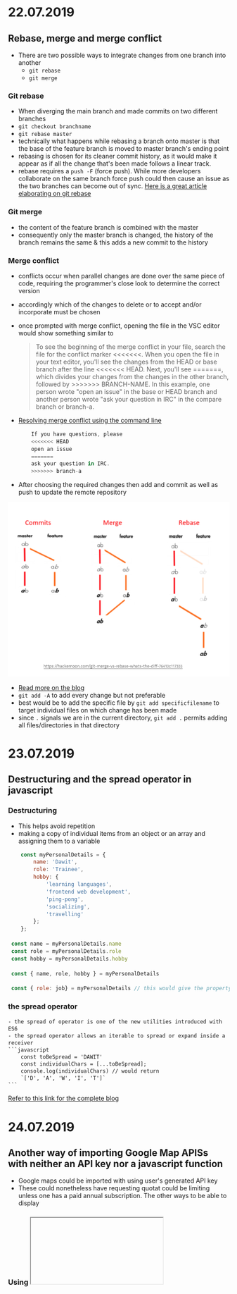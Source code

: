 # 22.07.2019
## Rebase, merge and merge conflict
- There are two possible ways to integrate changes from one branch into another 
    - `git rebase`
    - `git merge`

### Git rebase
- When diverging the main branch and made commits on two different branches
- `git checkout branchname`
- `git rebase master`
- technically what happens while rebasing a branch onto master is that the base of the feature branch is moved to master branch's ending point
- rebasing is chosen for its cleaner commit history, as it would make it appear as if all the change that's been made follows a linear track.
- rebase requires a `push -F` (force push). While more developers collaborate on the same branch force push could then cause an issue as the two branches can become out of sync.
[Here is a great article elaborating on git rebase](https://dev.to/maxwell_dev/the-git-rebase-introduction-i-wish-id-had)

### Git merge
- the content of the feature branch is combined with the master
- consequently only the master branch is changed, the history of the branch remains the same & this adds a new commit to the history

### Merge conflict
- conflicts occur when parallel changes are done over the same piece of code, requiring the programmer's close look to determine the correct version
- accordingly which of the changes to delete or to accept and/or incorporate must be chosen
- once prompted with merge conflict, opening the file in the VSC editor would show something similar to 

    > To see the beginning of the merge conflict in your file, search the file for the conflict marker <<<<<<<. When you open the file in your text editor, you'll see the changes from the HEAD or base branch after the line <<<<<<< HEAD. Next, you'll see =======, which divides your changes from the changes in the other branch, followed by >>>>>>> BRANCH-NAME. In this example, one person wrote "open an issue" in the base or HEAD branch and another person wrote "ask your question in IRC" in the compare branch or branch-a.
- [Resolving merge conflict using the command line](https://help.github.com/en/articles/resolving-a-merge-conflict-using-the-command-line)

    ```javascript
        If you have questions, please
        <<<<<<< HEAD
        open an issue
        =======
        ask your question in IRC.
        >>>>>>> branch-a
    ```
- After choosing the required changes then add and commit as well as push to update the remote repository

![Illustrative diagram of `git merge` vs `git rebase` ](git-merge_vs_git-rebase.png)

- [Read more on the blog](https://medium.com/datadriveninvestor/git-rebase-vs-merge-cc5199edd77c)
 - `git add -A` to add every change but not preferable
 - best would be to add the specific file by `git add specificfilename` to target individual files on which change has been made
 - since `.` signals we are in the current directory, `git add .` permits adding all files/directories in that directory 

# 23.07.2019
## Destructuring and the spread operator in javascript
### Destructuring
- This helps avoid repetition
- making a copy of individual items from an object or an array and assigning them to a variable
```javascript 
    const myPersonalDetails = {
        name: 'Dawit',
        role: 'Trainee',
        hobby: {
            'learning languages',
            'frontend web development',
            'ping-pong', 
            'socializing', 
            'travelling'
        };
    };

 const name = myPersonalDetails.name
 const role = myPersonalDetails.role
 const hobby = myPersonalDetails.hobby

 const { name, role, hobby } = myPersonalDetails 

 const { role: job} = myPersonalDetails // this would give the property role, an alias job
```
### the spread operator
    - the spread of operator is one of the new utilities introduced with ES6
    - the spread operator allows an iterable to spread or expand inside a receiver
    ```javascript
        const toBeSpread = 'DAWIT'
        const individualChars = [...toBeSpread]; 
        console.log(individualChars) // would return 
        `['D', 'A', 'W', 'I', 'T']`
    ```
[Refer to this link for the complete blog](https://codeburst.io/a-simple-guide-to-destructuring-and-es6-spread-operator-e02212af5831)

# 24.07.2019
## Another way of importing Google Map APISs with neither an API key nor a javascript function
- Google maps could be imported with using user's generated API key
- These could nonetheless have requesting quotat could be limiting unless one has a paid annual subscription. The other ways to be able to display
### Using <iframe> tag
#### one way 
- go to [Google Map Search](https://www.google.com/maps/@47.3579502,8.5256369,15z) 
- search for the place of interest
- click the share button and go to the 'Embed a map' tab
- copy using the *Copy HTML* and embed it within body of the html file.
#### another way
- go to [Google Map Search](https://www.google.com/maps/@47.3579502,8.5256369,15z) 
- under the sandwich menu, next to the _Search Google Maps_ place holder
- go to your places, in there under the _maps_ tab (at the rightmost), find and the _create map_
- clicking at the share button, you'll be prompted with a small window, _map name_ and _description_ fields could be filled
- again there pops up another dialogue window
- click on the _Change_ tab, select _*On* - Public on the web_ (by default _*Off* - Specific people_ is selected), press *save*
- under the _vertical triple dots (more options icon/overflow menu)_, clicking _Embed on my site_ will display a small window containing the <iframe> link
- finally paste this similarly in the div under the body of the html file

# 25.07.2019
## iframes
### Definition
- the HTML inline frame element represents a nested browsing context. 
    - browsing context is the environment in which a browser displays a document (normally tab, but possibly also a window or a frame within a page)
- `<iframe>`elements can be used to embed an inline frame containing document within the current document.
- Especially useful, when you reusability is needed
- nested browsing contexts can be navigated by these window object property
    - window.top (top-level browsing context)
    - window.parent (parent browsing context)
    - window.frameElement (browsing context container, but null if there is none)
    [HTML Inline Frame element(<iframe>)](https://developer.mozilla.org/en-US/docs/Web/HTML/Element/iframe#Example2)
### Customizing list styles bullet point styles of the list items    
- How to [More about list style](https://developer.mozilla.org/en-US/docs/Web/CSS/list-style)
    - List style is a CSS property is a shorthand to set list style properties
        - `list-style-type`
        - `list-style-image`
        - `list-style-position`
    - This property is applied to list items, i.e elements with `display: list-item;`
    - By default including `<li>`
    - As the property is inherited, it can be set on a parent element, in which case it's either `<ol>` or `<ul>` and apply the same list styling to the contained items.
    ```css
    list-style-type: disc, square, dash, circle; // or other icons of choice;
    ```

